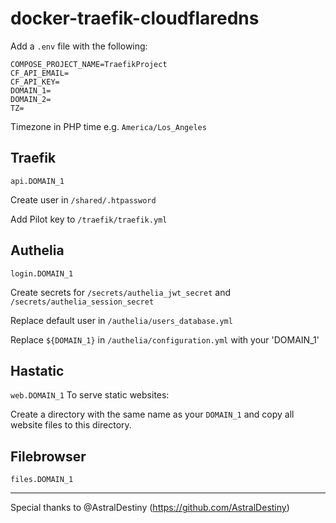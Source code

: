 # docker-traefik-cloudflaredns

Add a `.env` file with the following:

```
COMPOSE_PROJECT_NAME=TraefikProject
CF_API_EMAIL=
CF_API_KEY=
DOMAIN_1=
DOMAIN_2=
TZ=
```
Timezone in PHP time e.g. `America/Los_Angeles`

## Traefik
`api.DOMAIN_1`

Create user in `/shared/.htpassword`

Add Pilot key to `/traefik/traefik.yml`

## Authelia
`login.DOMAIN_1`

Create secrets for `/secrets/authelia_jwt_secret` and `/secrets/authelia_session_secret`

Replace default user in `/authelia/users_database.yml`

Replace `${DOMAIN_1}` in `/authelia/configuration.yml` with your 'DOMAIN_1'

## Hastatic
`web.DOMAIN_1`
To serve static websites:

Create a directory with the same name as your `DOMAIN_1` and copy all website files to this directory.

## Filebrowser
`files.DOMAIN_1`

<hr>

Special thanks to @AstralDestiny (https://github.com/AstralDestiny)